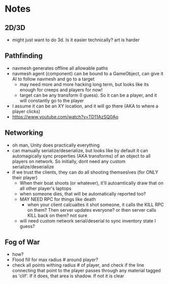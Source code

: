 Notes
=====

2D/3D
-----
* might just want to do 3d. Is it easier technically? art is harder

Pathfinding
-----------
* navmesh generates offline all allowable paths
* navmesh agent (component) can be bound to a GameObject, can give it AI to follow navmesh and go to a target
    * may need more and more hacking long term, but looks like its enough for creeps and players for now!
    * target can be any transform (I guess). So it can be a player, and it will constantly go to the player
* I assume it can be an XY location, and it will go there (AKA to where a player clicks)
* https://www.youtube.com/watch?v=TD11AzSQ0Ao

Networking
----------
* oh man, Unity does practically everything
* can manually serialize/deserialize, but looks like by default it can automagically sync properties (AKA transforms) of an object to all players on network. So initially, dont need any custom serialize/deserialize
* if we trust the clients, they can do all shooting themseslves (for ONLY their player)
    * When their boat shoots (or whatever), it'll autoamtically draw that on all other player's laptops
    * when someone dies, that will be automatically reported too?
    * MAY NEED RPC for things like death
        * when your client calcualtes it shot someone, it calls the KILL RPC on them? Then server updates everyone? or then server calls KILL back on them? not sure
    * will need custom network serial/deserial to sync inventory state I guess?

Fog of War
----------
* how?
* Flood fill for max radius # around player?
* check all points withing radius # of player, and check if the line connecting that point to the player passes through any material tagged as 'clif'. If it does, that area is shadow. If not it is clear

